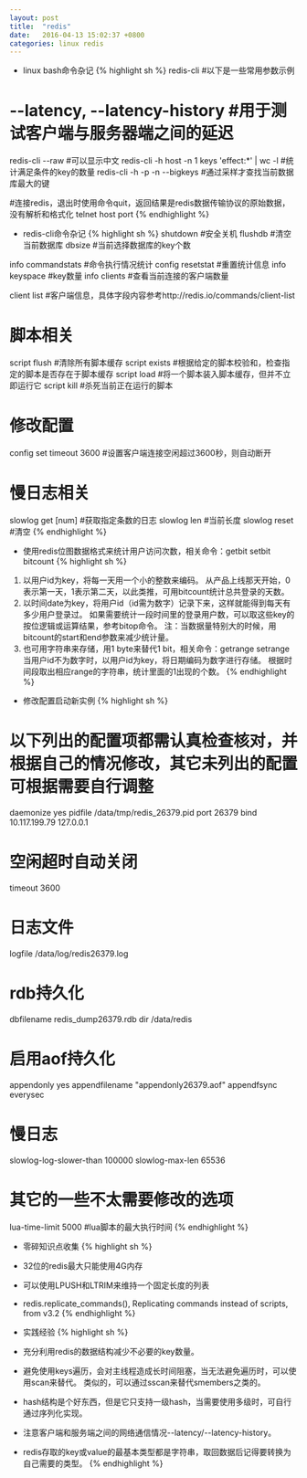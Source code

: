 ```yaml
---
layout: post
title:  "redis"
date:   2016-04-13 15:02:37 +0800
categories: linux redis
---
```


* linux bash命令杂记
{% highlight sh %}
redis-cli #以下是一些常用参数示例
# --latency, --latency-history #用于测试客户端与服务器端之间的延迟

redis-cli --raw #可以显示中文
redis-cli -h host -n 1 keys 'effect:*' | wc -l #统计满足条件的key的数量
redis-cli -h <host> -p <port> -n <db> --bigkeys #通过采样才查找当前数据库最大的键

#连接redis，退出时使用命令quit，返回结果是redis数据传输协议的原始数据，没有解析和格式化
telnet host port
{% endhighlight %}

* redis-cli命令杂记
{% highlight sh %}
shutdown #安全关机
flushdb #清空当前数据库
dbsize #当前选择数据库的key个数

info commandstats #命令执行情况统计
config resetstat #重置统计信息
info keyspace #key数量
info clients #查看当前连接的客户端数量

client list #客户端信息，具体字段内容参考http://redis.io/commands/client-list

# 脚本相关
script flush #清除所有脚本缓存
script exists #根据给定的脚本校验和，检查指定的脚本是否存在于脚本缓存
script load #将一个脚本装入脚本缓存，但并不立即运行它
script kill #杀死当前正在运行的脚本

# 修改配置
config set timeout 3600 #设置客户端连接空闲超过3600秒，则自动断开

# 慢日志相关
slowlog get [num] #获取指定条数的日志
slowlog len #当前长度
slowlog reset #清空
{% endhighlight %}

* 使用redis位图数据格式来统计用户访问次数，相关命令：getbit setbit bitcount
{% highlight sh %}
1. 以用户id为key，将每一天用一个小的整数来编码。
   从产品上线那天开始，0表示第一天，1表示第二天，以此类推，可用bitcount统计总共登录的天数。
2. 以时间date为key，将用户id（id需为数字）记录下来，这样就能得到每天有多少用户登录过。
   如果需要统计一段时间里的登录用户数，可以取这些key的按位逻辑或运算结果，参考bitop命令。
   注：当数据量特别大的时候，用bitcount的start和end参数来减少统计量。
3. 也可用字符串来存储，用1 byte来替代1 bit，相关命令：getrange setrange
   当用户id不为数字时，以用户id为key，将日期编码为数字进行存储。
   根据时间段取出相应range的字符串，统计里面的1出现的个数。
{% endhighlight %}

* 修改配置启动新实例
{% highlight sh %}
# 以下列出的配置项都需认真检查核对，并根据自己的情况修改，其它未列出的配置可根据需要自行调整
daemonize yes
pidfile /data/tmp/redis_26379.pid
port 26379
bind 10.117.199.79 127.0.0.1

# 空闲超时自动关闭
timeout 3600

# 日志文件
logfile /data/log/redis26379.log

# rdb持久化
dbfilename redis_dump26379.rdb
dir /data/redis

# 启用aof持久化
appendonly yes
appendfilename "appendonly26379.aof"
appendfsync everysec

# 慢日志
slowlog-log-slower-than 100000
slowlog-max-len 65536

# 其它的一些不太需要修改的选项
lua-time-limit 5000 #lua脚本的最大执行时间
{% endhighlight %}

* 零碎知识点收集
{% highlight sh %}
* 32位的redis最大只能使用4G内存
* 可以使用LPUSH和LTRIM来维持一个固定长度的列表
* redis.replicate_commands(), Replicating commands instead of scripts, from v3.2
{% endhighlight %}

* 实践经验
{% highlight sh %}
* 充分利用redis的数据结构减少不必要的key数量。
* 避免使用keys遍历，会对主线程造成长时间阻塞，当无法避免遍历时，可以使用scan来替代。
  类似的，可以通过sscan来替代smembers之类的。
* hash结构是个好东西，但是它只支持一级hash，当需要使用多级时，可自行通过序列化实现。
* 注意客户端和服务端之间的网络通信情况--latency/--latency-history。
* redis存取的key或value的最基本类型都是字符串，取回数据后记得要转换为自己需要的类型。
{% endhighlight %}
